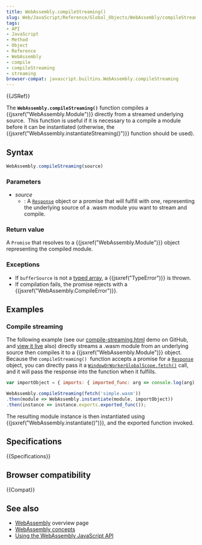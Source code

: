 ```yaml
---
title: WebAssembly.compileStreaming()
slug: Web/JavaScript/Reference/Global_Objects/WebAssembly/compileStreaming
tags:
- API
- JavaScript
- Method
- Object
- Reference
- WebAssembly
- compile
- compileStreaming
- streaming
browser-compat: javascript.builtins.WebAssembly.compileStreaming
---
```

{{JSRef}}

The **`WebAssembly.compileStreaming()`** function compiles a
{{jsxref("WebAssembly.Module")}} directly from a streamed underlying
source.  This function is useful if it is necessary to a compile a module before
it can be instantiated (otherwise, the
{{jsxref("WebAssembly.instantiateStreaming()")}} function should
be used).

## Syntax

```js
WebAssembly.compileStreaming(source)
```

### Parameters

*   *source*
    *   : A
        [`Response`](/en-US/docs/Web/API/Response "The Response interface of the Fetch API represents the response to a request.")
        object or a promise that will fulfill with one, representing the underlying
        source of a .wasm module you want to stream and compile.

### Return value

A `Promise` that resolves to a {{jsxref("WebAssembly.Module")}}
object representing the compiled module.

### Exceptions

*   If `bufferSource` is not a
    [typed array](/en-US/docs/Web/JavaScript/Typed_arrays), a
    {{jsxref("TypeError")}} is thrown.
*   If compilation fails, the promise rejects with a
    {{jsxref("WebAssembly.CompileError")}}.

## Examples

### Compile streaming

The following example (see our
[compile-streaming.html](https://github.com/mdn/webassembly-examples/blob/master/js-api-examples/compile-streaming.html)
demo on GitHub, and
[view it live](https://mdn.github.io/webassembly-examples/js-api-examples/compile-streaming.html)
also) directly streams a .wasm module from an underlying source then compiles it
to a {{jsxref("WebAssembly.Module")}} object. Because the
`compileStreaming()`  function accepts a promise for a
[`Response`](/en-US/docs/Web/API/Response "The Response interface of the Fetch API represents the response to a request.")
object, you can directly pass it a
[`WindowOrWorkerGlobalScope.fetch()`](/en-US/docs/Web/API/WindowOrWorkerGlobalScope/fetch "The fetch() method of the WindowOrWorkerGlobalScope mixin starts the process of fetching a resource from the network, returning a promise which is fulfilled once the response is available.")
call, and it will pass the response into the function when it fulfills.

```js
var importObject = { imports: { imported_func: arg => console.log(arg) } };

WebAssembly.compileStreaming(fetch('simple.wasm'))
.then(module => WebAssembly.instantiate(module, importObject))
.then(instance => instance.exports.exported_func());
```

The resulting module instance is then instantiated using
{{jsxref("WebAssembly.instantiate()")}}, and the exported function
invoked.

## Specifications

{{Specifications}}

## Browser compatibility

{{Compat}}

## See also

*   [WebAssembly](/en-US/docs/WebAssembly) overview page
*   [WebAssembly concepts](/en-US/docs/WebAssembly/Concepts)
*   [Using the WebAssembly JavaScript API](/en-US/docs/WebAssembly/Using_the_JavaScript_API)
